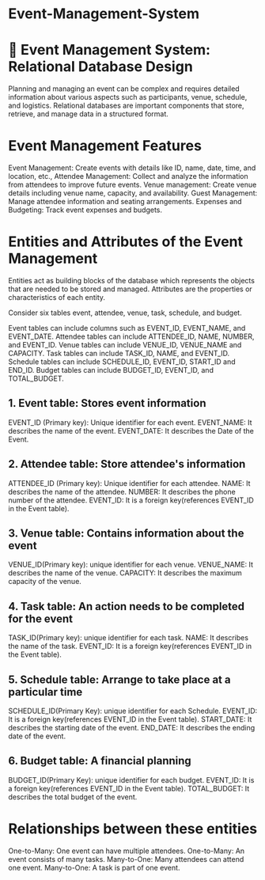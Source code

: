 # Event-Management-System

# 📘 Event Management System: Relational Database Design
Planning and managing an event can be complex and requires detailed information about various aspects such as participants, venue, schedule, and logistics. Relational databases are important components that store, retrieve, and manage data in a structured format.

# Event Management Features
Event Management: Create events with details like ID, name, date, time, and location, etc.,
Attendee Management: Collect and analyze the information from attendees to improve future events.
Venue management: Create venue details including venue name, capacity, and availability.
Guest Management: Manage attendee information and seating arrangements.
Expenses and Budgeting: Track event expenses and budgets.

# Entities and Attributes of the Event Management
Entities act as building blocks of the database which represents the objects that are needed to be stored and managed. Attributes are the properties or characteristics of each entity.

Consider six tables event, attendee, venue, task, schedule, and budget.

Event tables can include columns such as EVENT_ID, EVENT_NAME, and EVENT_DATE.
Attendee tables can include ATTENDEE_ID, NAME, NUMBER, and EVENT_ID.
Venue tables can include VENUE_ID, VENUE_NAME and CAPACITY. 
Task tables can include TASK_ID, NAME, and EVENT_ID.
Schedule tables can include SCHEDULE_ID, EVENT_ID, START_ID and END_ID.
Budget tables can include BUDGET_ID, EVENT_ID, and TOTAL_BUDGET.

## 1. Event table: Stores event information
EVENT_ID (Primary key): Unique identifier for each event.
EVENT_NAME: It describes the name of the event.
EVENT_DATE: It describes the Date of the Event.

## 2. Attendee table: Store attendee's information
ATTENDEE_ID (Primary key): Unique identifier for each attendee.
NAME: It describes the name of the attendee.
NUMBER: It describes the phone number of the attendee.
EVENT_ID: It is a foreign key(references EVENT_ID in the Event table).

## 3. Venue table: Contains information about the event
VENUE_ID(Primary key): unique identifier for each venue.
VENUE_NAME: It describes the name of the venue.
CAPACITY: It describes the maximum capacity of the venue.

## 4. Task table: An action needs to be completed for the event
TASK_ID(Primary key): unique identifier for each task.
NAME: It describes the name of the task.
EVENT_ID: It is a foreign key(references EVENT_ID in the Event table).

## 5. Schedule table: Arrange to take place at a particular time
SCHEDULE_ID(Primary Key): unique identifier for each Schedule.
EVENT_ID: It is a foreign key(references EVENT_ID in the Event table).
START_DATE: It describes the starting date of the event.
END_DATE: It describes the ending date of the event.

## 6. Budget table: A financial planning
BUDGET_ID(Primary Key): unique identifier for each budget.
EVENT_ID: It is a foreign key(references EVENT_ID in the Event table).
TOTAL_BUDGET: It describes the total budget of the event.

# Relationships between these entities
One-to-Many: One event can have multiple attendees.
One-to-Many: An event consists of many tasks.
Many-to-One: Many attendees can attend one event.
Many-to-One: A task is part of one event.
